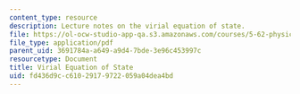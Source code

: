 ```yaml
---
content_type: resource
description: Lecture notes on the virial equation of state.
file: https://ol-ocw-studio-app-qa.s3.amazonaws.com/courses/5-62-physical-chemistry-ii-spring-2008/fd436d9cc61029179722059a04dea4bd_20_562ln08.pdf
file_type: application/pdf
parent_uid: 3691784a-a649-a9d4-7bde-3e96c453997c
resourcetype: Document
title: Virial Equation of State
uid: fd436d9c-c610-2917-9722-059a04dea4bd
---
```

